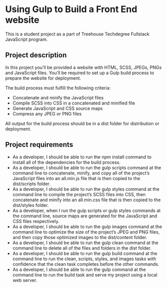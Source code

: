 # Using Gulp to Build a Front End website
This is a student project as a part of Treehouse Techdegree Fullstack JavaScript program.

## Project description
In this project you’ll be provided a website with HTML, SCSS, JPEGs, PNGs and JavaScript files. You’ll be required to set up a Gulp build process to prepare the website for deployment.

The build process must fulfill the following criteria:
* Concatenate and minify the JavaScript files
* Compile SCSS into CSS in a concatenated and minified file
* Generate JavaScript and CSS source maps
* Compress any JPEG or PNG files

All output for the build process should be in a dist folder for distribution or deployment.

## Project requirements
* As a developer, I should be able to run the npm install command to install all of the dependencies for the build process.
* As a developer, I should be able to run the gulp scripts command at the command line to concatenate, minify, and copy all of the project’s JavaScript files into an all.min.js file that is then copied to the dist/scripts folder.
* As a developer, I should be able to run the gulp styles command at the command line to compile the project’s SCSS files into CSS, then concatenate and minify into an all.min.css file that is then copied to the dist/styles folder.
* As a developer, when I run the gulp scripts or gulp styles commands at the command line, source maps are generated for the JavaScript and CSS files respectively.
* As a developer, I should be able to run the gulp images command at the command line to optimize the size of the project’s JPEG and PNG files, and then copy those optimized images to the dist/content folder.
* As a developer, I should be able to run the gulp clean command at the command line to delete all of the files and folders in the dist folder.
* As a developer, I should be able to run the gulp build command at the command line to run the clean, scripts, styles, and images tasks with confidence that the clean task completes before the other commands.
* As a developer, I should be able to run the gulp command at the command line to run the build task and serve my project using a local web server.
